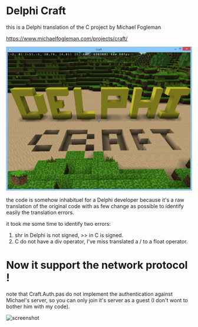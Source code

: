 # Delphi Craft

this is a Delphi translation of the C project by Michael Fogleman
 
 https://www.michaelfogleman.com/projects/craft/
 
 ![screenshot](DelphiCraft.png)
 
the code is somehow inhabituel for a Delphi developer because it's a raw translation of the original code with as few change as possible to identify easily the translation errors.

it took me some time to identify two errors:
 1. shr in Delphi is not signed, >> in C is signed.
 3. C do not have a div operator, I've miss translated a / to a float operator.
 
# Now it support the network  protocol !
 
 note that Craft.Auth.pas do not implement the authentication against Michael's server, so you can only join it's server as a guest (I don't wont to bother him with my code).

 
 ![screenshot](DelphiCraf2.png)